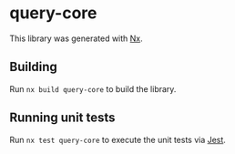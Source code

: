 # query-core

This library was generated with [Nx](https://nx.dev).

## Building

Run `nx build query-core` to build the library.

## Running unit tests

Run `nx test query-core` to execute the unit tests via [Jest](https://jestjs.io).
